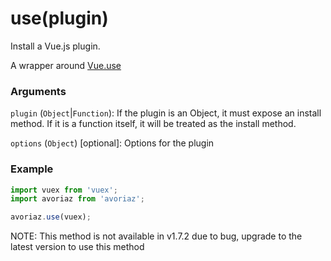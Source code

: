 # use(plugin)

Install a Vue.js plugin.

A wrapper around [Vue.use](https://vuejs.org/v2/api/#Vue-use)

### Arguments

`plugin` (`Object`|`Function`): If the plugin is an Object, it must expose an install method. If it is a function itself, it will be treated as the install method.

`options` (`Object`) [optional]: Options for the plugin

### Example

```js
import vuex from 'vuex';
import avoriaz from 'avoriaz';

avoriaz.use(vuex);
```
NOTE: This method is not available in v1.7.2 due to bug, upgrade to the latest version to use this method
